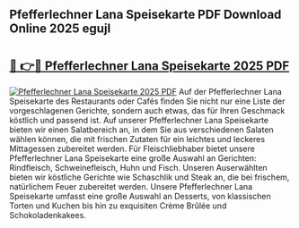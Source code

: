 ## Pfefferlechner Lana Speisekarte PDF Download Online 2025 egujl

# <h2><a href="http://gc5hm5p.nevu.top/?p=Pfefferlechner+Lana+Speisekarte">🔗 👉🔴 Pfefferlechner Lana Speisekarte 2025 PDF</a></h2>

[![Pfefferlechner Lana Speisekarte 2025 PDF](https://i.imgur.com/dBaPXMq.png)](http://gc5hm5p.nevu.top/?p=Pfefferlechner+Lana+Speisekarte)
Auf der Pfefferlechner Lana Speisekarte des Restaurants oder Cafés finden Sie nicht nur eine Liste der vorgeschlagenen Gerichte, sondern auch etwas, das für Ihren Geschmack köstlich und passend ist. Auf unserer Pfefferlechner Lana Speisekarte bieten wir einen Salatbereich an, in dem Sie aus verschiedenen Salaten wählen können, die mit frischen Zutaten für ein leichtes und leckeres Mittagessen zubereitet werden. Für Fleischliebhaber bietet unsere Pfefferlechner Lana Speisekarte eine große Auswahl an Gerichten: Rindfleisch, Schweinefleisch, Huhn und Fisch. Unseren Auserwählten bieten wir köstliche Gerichte wie Schaschlik und Steak an, die bei frischem, natürlichem Feuer zubereitet werden. Unsere Pfefferlechner Lana Speisekarte umfasst eine große Auswahl an Desserts, von klassischen Torten und Kuchen bis hin zu exquisiten Crème Brûlée und Schokoladenkakees.
